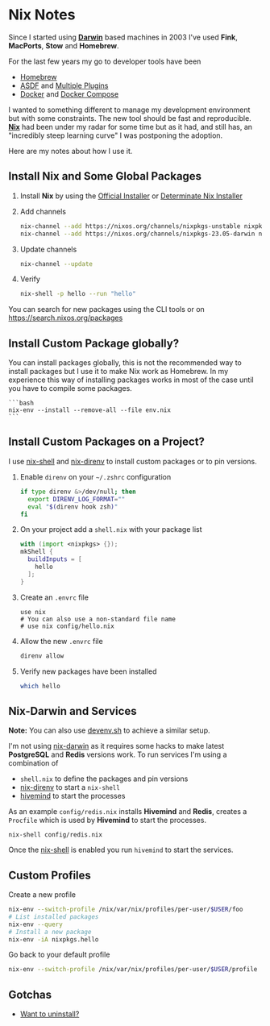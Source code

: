 # Nix Notes

Since I started using **[Darwin][darwin]** based machines in 2003 I've used **Fink**, **MacPorts**, **Stow** and **Homebrew**.

For the last few years my go to developer tools have been

- [Homebrew](https://brew.sh)
- [ASDF](https://github.com/asdf-vm/asdf) and [Multiple Plugins](https://github.com/asdf-vm/asdf-plugins#plugin-list)
- [Docker](https://docs.docker.com/) and [Docker Compose](https://docs.docker.com/compose/)

I wanted to something different to manage my development environment but with some constraints. The new tool should be fast and reproducible. **[Nix][nix]** had been under my radar for some time but as it had, and still has, an "incredibly steep learning curve" I was postponing the adoption.

Here are my notes about how I use it.

## Install Nix and Some Global Packages

1. Install **Nix** by using the [Official Installer](https://nixos.org/manual/nix/stable/installation/installing-binary.html#installing-a-binary-distribution) or [Determinate Nix Installer](https://github.com/DeterminateSystems/nix-installer#readme)

2. Add channels

    ```bash
    nix-channel --add https://nixos.org/channels/nixpkgs-unstable nixpkgs
    nix-channel --add https://nixos.org/channels/nixpkgs-23.05-darwin nixpkgs-23.05
    ````

3. Update channels

    ```bash
    nix-channel --update
    ```

4. Verify

    ```bash
    nix-shell -p hello --run "hello"
    ```

You can search for new packages using the CLI tools or on https://search.nixos.org/packages

## Install Custom Package globally?

You can install packages globally, this is not the recommended way to install packages but I use it to make Nix work as Homebrew. In my experience this way of installing packages works in most of the case until you have to compile some packages.

    ```bash
    nix-env --install --remove-all --file env.nix
    ```

## Install Custom Packages on a Project?

I use [nix-shell][nix-shell] and [nix-direnv][nix-direnv] to install custom packages or to pin versions.

1. Enable `direnv` on your `~/.zshrc` configuration

    ```bash
    if type direnv &>/dev/null; then
      export DIRENV_LOG_FORMAT=""
      eval "$(direnv hook zsh)"
    fi
    ```

2. On your project add a `shell.nix` with your package list

    ```nix
    with (import <nixpkgs> {});
    mkShell {
      buildInputs = [
        hello
      ];
    }
    ```

3. Create an `.envrc` file

    ```
    use nix
    # You can also use a non-standard file name
    # use nix config/hello.nix
    ```

4. Allow the new `.envrc` file

    ```bash
    direnv allow
    ```

5. Verify new packages have been installed

    ```bash
    which hello
    ```

## Nix-Darwin and Services

**Note:** You can also use [devenv.sh](https://devenv.sh/) to achieve a similar setup.

I'm not using [nix-darwin](https://github.com/LnL7/nix-darwin) as it requires some hacks to make latest **PostgreSQL** and **Redis** versions work. To run services I'm using a combination of

- `shell.nix` to define the packages and pin versions
- [nix-direnv][nix-direnv] to start a `nix-shell`
- [hivemind](https://github.com/DarthSim/hivemind#usage) to start the processes

As an example `config/redis.nix` installs **Hivemind** and **Redis**, creates a `Procfile` which is used by **Hivemind** to start the processes.

```
nix-shell config/redis.nix
```

Once the [nix-shell][nix-shell] is enabled you run `hivemind` to start the services.

## Custom Profiles

Create a new profile

```bash
nix-env --switch-profile /nix/var/nix/profiles/per-user/$USER/foo
# List installed packages
nix-env --query
# Install a new package
nix-env -iA nixpkgs.hello
```

Go back to your default profile

```bash
nix-env --switch-profile /nix/var/nix/profiles/per-user/$USER/profile
```

[darwin]: https://en.wikipedia.org/wiki/Darwin_(operating_system)
[nix]: https://nixos.org
[nix-shell]: https://nixos.org/manual/nix/stable/command-ref/nix-shell.html
[nix-direnv]: https://github.com/nix-community/nix-direnv
[nix-direnv-non-standard]: https://github.com/nix-community/nix-direnv#using-a-non-standard-file-name

## Gotchas

- [Want to uninstall?](https://github.com/NixOS/nix/blob/master/doc/manual/src/installation/uninstall.md#macos)
